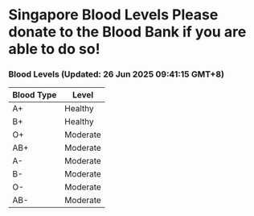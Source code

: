 Singapore Blood Levels
 Please donate to the Blood Bank if you are able to do so!
================================================================================================================================

### Blood Levels (Updated: 26 Jun 2025 09:41:15 GMT+8)
| Blood Type | Level     |
|------------|-----------|
| A+     | Healthy |
| B+     | Healthy |
| O+     | Moderate |
| AB+     | Moderate |
| A-     | Moderate |
| B-     | Moderate |
| O-     | Moderate |
| AB-     | Moderate |

